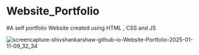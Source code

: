 # Website_Portfolio

#A self portfolio Website created using HTML , CSS and JS 

![screencapture-shivshankarshaw-github-io-Website-Portfolio-2025-01-11-09_32_34](https://github.com/user-attachments/assets/9d286b7d-93e1-4cc0-a47a-0d40ca511268)
